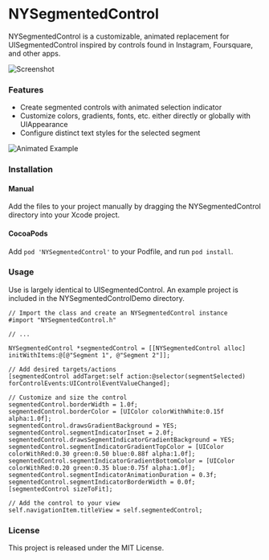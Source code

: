 # NYSegmentedControl

NYSegmentedControl is a customizable, animated replacement for UISegmentedControl inspired by controls found in Instagram, Foursquare, and other apps.

![Screenshot](https://github.com/nealyoung/NYSegmentedControl/raw/master/image.png)

### Features
* Create segmented controls with animated selection indicator
* Customize colors, gradients, fonts, etc. either directly or globally with UIAppearance
* Configure distinct text styles for the selected segment

![Animated Example](https://github.com/nealyoung/NYSegmentedControl/raw/master/example-animated.gif)

### Installation
#### Manual
Add the files to your project manually by dragging the NYSegmentedControl directory into your Xcode project.

#### CocoaPods
Add `pod 'NYSegmentedControl'` to your Podfile, and run `pod install`.

### Usage
Use is largely identical to UISegmentedControl. An example project is included in the NYSegmentedControlDemo directory.

```objc
// Import the class and create an NYSegmentedControl instance
#import "NYSegmentedControl.h"

// ...

NYSegmentedControl *segmentedControl = [[NYSegmentedControl alloc] initWithItems:@[@"Segment 1", @"Segment 2"]];

// Add desired targets/actions
[segmentedControl addTarget:self action:@selector(segmentSelected) forControlEvents:UIControlEventValueChanged];

// Customize and size the control
segmentedControl.borderWidth = 1.0f;
segmentedControl.borderColor = [UIColor colorWithWhite:0.15f alpha:1.0f];
segmentedControl.drawsGradientBackground = YES;
segmentedControl.segmentIndicatorInset = 2.0f;
segmentedControl.drawsSegmentIndicatorGradientBackground = YES;
segmentedControl.segmentIndicatorGradientTopColor = [UIColor colorWithRed:0.30 green:0.50 blue:0.88f alpha:1.0f];
segmentedControl.segmentIndicatorGradientBottomColor = [UIColor colorWithRed:0.20 green:0.35 blue:0.75f alpha:1.0f];
segmentedControl.segmentIndicatorAnimationDuration = 0.3f;
segmentedControl.segmentIndicatorBorderWidth = 0.0f;
[segmentedControl sizeToFit];

// Add the control to your view
self.navigationItem.titleView = self.segmentedControl;
```

### License
This project is released under the MIT License.
